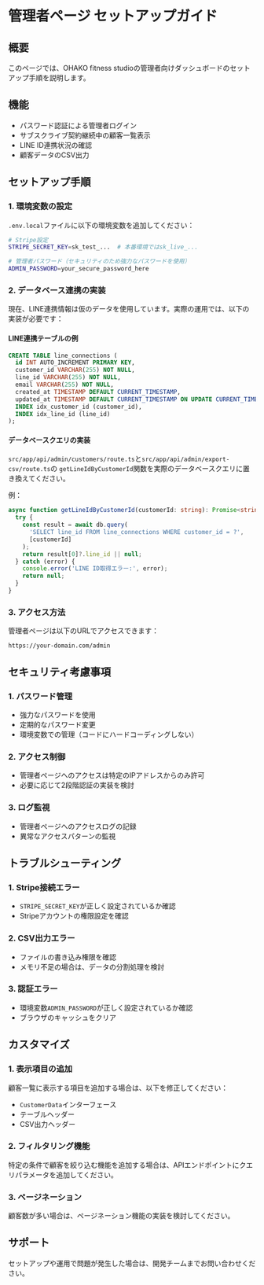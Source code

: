 # 管理者ページ セットアップガイド

## 概要
このページでは、OHAKO fitness studioの管理者向けダッシュボードのセットアップ手順を説明します。

## 機能
- パスワード認証による管理者ログイン
- サブスクライブ契約継続中の顧客一覧表示
- LINE ID連携状況の確認
- 顧客データのCSV出力

## セットアップ手順

### 1. 環境変数の設定
`.env.local`ファイルに以下の環境変数を追加してください：

```bash
# Stripe設定
STRIPE_SECRET_KEY=sk_test_...  # 本番環境ではsk_live_...

# 管理者パスワード（セキュリティのため強力なパスワードを使用）
ADMIN_PASSWORD=your_secure_password_here
```

### 2. データベース連携の実装
現在、LINE連携情報は仮のデータを使用しています。実際の運用では、以下の実装が必要です：

#### LINE連携テーブルの例
```sql
CREATE TABLE line_connections (
  id INT AUTO_INCREMENT PRIMARY KEY,
  customer_id VARCHAR(255) NOT NULL,
  line_id VARCHAR(255) NOT NULL,
  email VARCHAR(255) NOT NULL,
  created_at TIMESTAMP DEFAULT CURRENT_TIMESTAMP,
  updated_at TIMESTAMP DEFAULT CURRENT_TIMESTAMP ON UPDATE CURRENT_TIMESTAMP,
  INDEX idx_customer_id (customer_id),
  INDEX idx_line_id (line_id)
);
```

#### データベースクエリの実装
`src/app/api/admin/customers/route.ts`と`src/app/api/admin/export-csv/route.ts`の
`getLineIdByCustomerId`関数を実際のデータベースクエリに置き換えてください。

例：
```typescript
async function getLineIdByCustomerId(customerId: string): Promise<string | null> {
  try {
    const result = await db.query(
      'SELECT line_id FROM line_connections WHERE customer_id = ?',
      [customerId]
    );
    return result[0]?.line_id || null;
  } catch (error) {
    console.error('LINE ID取得エラー:', error);
    return null;
  }
}
```

### 3. アクセス方法
管理者ページは以下のURLでアクセスできます：
```
https://your-domain.com/admin
```

## セキュリティ考慮事項

### 1. パスワード管理
- 強力なパスワードを使用
- 定期的なパスワード変更
- 環境変数での管理（コードにハードコーディングしない）

### 2. アクセス制御
- 管理者ページへのアクセスは特定のIPアドレスからのみ許可
- 必要に応じて2段階認証の実装を検討

### 3. ログ監視
- 管理者ページへのアクセスログの記録
- 異常なアクセスパターンの監視

## トラブルシューティング

### 1. Stripe接続エラー
- `STRIPE_SECRET_KEY`が正しく設定されているか確認
- Stripeアカウントの権限設定を確認

### 2. CSV出力エラー
- ファイルの書き込み権限を確認
- メモリ不足の場合は、データの分割処理を検討

### 3. 認証エラー
- 環境変数`ADMIN_PASSWORD`が正しく設定されているか確認
- ブラウザのキャッシュをクリア

## カスタマイズ

### 1. 表示項目の追加
顧客一覧に表示する項目を追加する場合は、以下を修正してください：
- `CustomerData`インターフェース
- テーブルヘッダー
- CSV出力ヘッダー

### 2. フィルタリング機能
特定の条件で顧客を絞り込む機能を追加する場合は、APIエンドポイントにクエリパラメータを追加してください。

### 3. ページネーション
顧客数が多い場合は、ページネーション機能の実装を検討してください。

## サポート
セットアップや運用で問題が発生した場合は、開発チームまでお問い合わせください。
